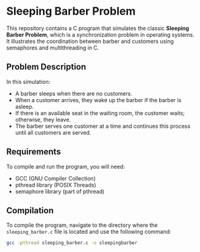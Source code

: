 # Sleeping Barber Problem

This repository contains a C program that simulates the classic **Sleeping Barber Problem**, which is a synchronization problem in operating systems. It illustrates the coordination between barber and customers using semaphores and multithreading in C.

## Problem Description

In this simulation:
- A barber sleeps when there are no customers.
- When a customer arrives, they wake up the barber if the barber is asleep.
- If there is an available seat in the waiting room, the customer waits; otherwise, they leave.
- The barber serves one customer at a time and continues this process until all customers are served.

## Requirements

To compile and run the program, you will need:
- GCC (GNU Compiler Collection)
- pthread library (POSIX Threads)
- semaphore library (part of pthread)

## Compilation

To compile the program, navigate to the directory where the `sleeping_barber.c` file is located and use the following command:

```bash
gcc -pthread sleeping_barber.c -o sleepingbarber
